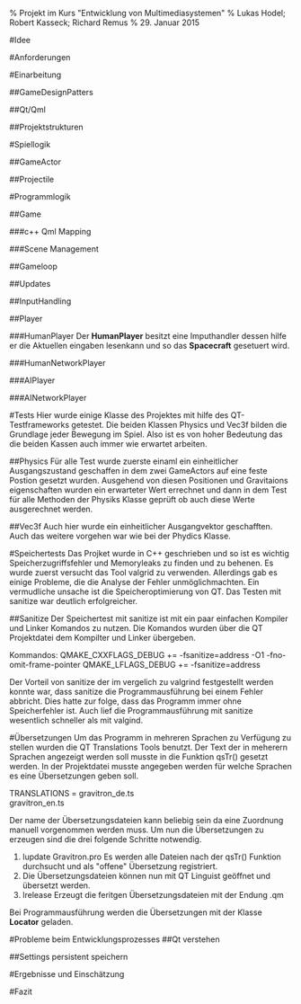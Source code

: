 % Projekt im Kurs "Entwicklung von Multimediasystemen"
% Lukas Hodel; Robert Kasseck; Richard Remus
% 29. Januar 2015

#Idee

#Anforderungen

#Einarbeitung

##GameDesignPatters

##Qt/Qml 

##Projektstrukturen

#Spiellogik

##GameActor

##Projectile

#Programmlogik 	

##Game

###c++ Qml Mapping

###Scene Management

##Gameloop

##Updates

##InputHandling	

##Player

###HumanPlayer
Der __HumanPlayer__ besitzt eine Imputhandler dessen hilfe er die Aktuellen eingaben lesenkann und so das __Spacecraft__ gesetuert wird.

###HumanNetworkPlayer

###AIPlayer

###AINetworkPlayer

#Tests
Hier wurde einige Klasse des Projektes mit hilfe des QT-Testframeworks getestet. Die beiden Klassen Physics und Vec3f bilden die Grundlage jeder Bewegung im Spiel.
Also ist es von hoher Bedeutung das die beiden Kassen auch immer wie erwartet arbeiten.

##Physics
Für alle Test wurde zuerste einaml ein einheitlicher Ausgangszustand geschaffen in dem zwei GameActors auf eine feste Postion gesetzt wurden. Ausgehend von diesen Positionen und Gravitaions eigenschaften wurden ein erwarteter Wert errechnet und dann in dem Test für alle Methoden der Physiks Klasse geprüft ob auch diese Werte ausgerechnet werden.

##Vec3f
Auch hier wurde ein einheitlicher Ausgangvektor geschafften. Auch das weitere vorgehen war wie bei der Phydics Klasse.

#Speichertests
Das Projket wurde in C++ geschrieben und so ist es wichtig Speicherzugriffsfehler und Memoryleaks zu finden und zu behenen. Es wurde zuerst versucht das Tool valgrid zu verwenden. Allerdings gab es einige Probleme, die die Analyse der Fehler unmöglichmachten. Ein vermudliche unsache ist die Speicheroptimierung von QT. Das Testen mit sanitize war deutlich erfolgreicher.

##Sanitize
Der Speichertest mit sanitize ist mit ein paar einfachen Kompiler und Linker Komandos zu nutzen. Die Komandos wurden über die QT Projektdatei dem Kompilter und Linker übergeben.

Kommandos:
QMAKE_CXXFLAGS_DEBUG += -fsanitize=address -O1 -fno-omit-frame-pointer
QMAKE_LFLAGS_DEBUG += -fsanitize=address

Der Vorteil von sanitize der im vergelich zu valgrind festgestellt werden konnte war, dass sanitize die Programmausführung bei einem Fehler abbricht. Dies hatte zur folge, dass das Programm immer ohne Speicherfehler ist. Auch lief die Programmausführung mit sanitize wesentlich schneller als mit valgind.


#Übersetzungen
Um das Programm in mehreren Sprachen zu Verfügung zu stellen wurden die QT Translations Tools benutzt. Der Text der in meherern Sprachen angezeigt werden soll musste in die Funktion qsTr() gesetzt werden. In der Projektdatei musste angegeben werden für welche Sprachen es eine Übersetzungen geben soll.

TRANSLATIONS = gravitron_de.ts \
               gravitron_en.ts

Der name der Übersetzungsdateien kann beliebig sein da eine Zuordnung manuell vorgenommen werden muss. 
Um nun die Übersetzungen zu erzeugen sind die drei folgende Schritte notwendig.
1. lupdate Gravitron.pro Es werden alle Dateien nach der qsTr() Funktion durchsucht und als "offene" Übersetzung registriert.
2. Die Übersetzungsdateien können nun mit QT Linguist geöffnet und übersetzt werden.
3. lrelease Erzeugt die feritgen Übersetzungsdateien mit der Endung .qm


Bei Programmausführung werden die Übersetzungen mit der Klasse __Locator__ geladen.

#Probleme beim Entwicklungsprozesses
##Qt verstehen

##Settings persistent speichern

#Ergebnisse und Einschätzung

#Fazit
